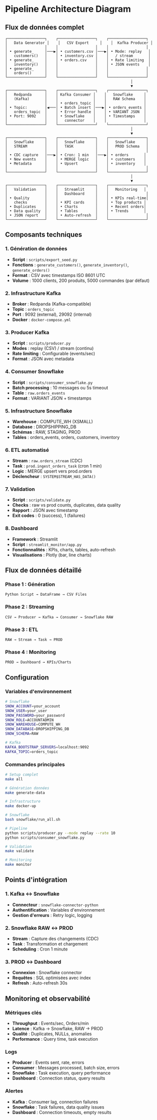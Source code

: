 # Pipeline Architecture Diagram

## Flux de données complet

```
┌─────────────────┐    ┌─────────────────┐    ┌─────────────────┐
│   Data Generator │    │   CSV Export     │    │  Kafka Producer │
│                 │    │                 │    │                 │
│ • generate_     │───▶│ • customers.csv │───▶│ • Mode: replay   │
│   customers()   │    │ • inventory.csv │    │   / stream       │
│ • generate_     │    │ • orders.csv    │    │ • Rate limiting  │
│   inventory()   │    │                 │    │ • JSON events    │
│ • generate_     │    │                 │    │                 │
│   orders()      │    │                 │    │                 │
└─────────────────┘    └─────────────────┘    └─────────────────┘
                                                         │
                                                         ▼
┌─────────────────┐    ┌─────────────────┐    ┌─────────────────┐
│   Redpanda      │    │ Kafka Consumer │    │   Snowflake     │
│   (Kafka)       │    │                │    │   RAW Schema    │
│                 │    │ • orders_topic │    │                 │
│ • Topic:        │◀───│ • Batch insert │───▶│ • orders_events │
│   orders_topic  │    │ • Error handle │    │ • VARIANT JSON  │
│ • Port: 9092    │    │ • Snowflake    │    │ • Timestamps    │
│                 │    │   connector    │    │                 │
└─────────────────┘    └─────────────────┘    └─────────────────┘
                                                         │
                                                         ▼
┌─────────────────┐    ┌─────────────────┐    ┌─────────────────┐
│   Snowflake     │    │   Snowflake     │    │   Snowflake     │
│   STREAM        │    │   TASK          │    │   PROD Schema   │
│                 │    │                 │    │                 │
│ • CDC capture   │───▶│ • Cron: 1 min   │───▶│ • orders       │
│ • New events    │    │ • MERGE logic   │    │ • customers    │
│ • Metadata      │    │ • Upsert        │    │ • inventory    │
│                 │    │                 │    │                 │
└─────────────────┘    └─────────────────┘    └─────────────────┘
                                                         │
                                                         ▼
┌─────────────────┐    ┌─────────────────┐    ┌─────────────────┐
│   Validation    │    │   Streamlit     │    │   Monitoring   │
│                 │    │   Dashboard     │    │                 │
│ • Quality       │    │                 │    │ • KPIs real-time│
│   checks        │    │ • KPI cards     │    │ • Top products │
│ • Duplicates    │    │ • Charts        │    │ • Recent orders│
│ • Data quality  │    │ • Tables        │    │ • Trends       │
│ • JSON report   │    │ • Auto-refresh  │    │                 │
└─────────────────┘    └─────────────────┘    └─────────────────┘
```

## Composants techniques

### 1. Génération de données
- **Script** : `scripts/export_seed.py`
- **Fonctions** : `generate_customers()`, `generate_inventory()`, `generate_orders()`
- **Format** : CSV avec timestamps ISO 8601 UTC
- **Volume** : 1000 clients, 200 produits, 5000 commandes (par défaut)

### 2. Infrastructure Kafka
- **Broker** : Redpanda (Kafka-compatible)
- **Topic** : `orders_topic`
- **Port** : 9092 (external), 29092 (internal)
- **Docker** : `docker-compose.yml`

### 3. Producer Kafka
- **Script** : `scripts/producer.py`
- **Modes** : replay (CSV) / stream (continu)
- **Rate limiting** : Configurable (events/sec)
- **Format** : JSON avec metadata

### 4. Consumer Snowflake
- **Script** : `scripts/consumer_snowflake.py`
- **Batch processing** : 10 messages ou 5s timeout
- **Table** : `raw.orders_events`
- **Format** : VARIANT JSON + timestamps

### 5. Infrastructure Snowflake
- **Warehouse** : COMPUTE_WH (XSMALL)
- **Database** : DROPSHIPPING_DB
- **Schémas** : RAW, STAGING, PROD
- **Tables** : orders_events, orders, customers, inventory

### 6. ETL automatisé
- **Stream** : `raw.orders_stream` (CDC)
- **Task** : `prod.ingest_orders_task` (cron 1 min)
- **Logic** : MERGE upsert vers prod.orders
- **Déclencheur** : `SYSTEM$STREAM_HAS_DATA()`

### 7. Validation
- **Script** : `scripts/validate.py`
- **Checks** : raw vs prod counts, duplicates, data quality
- **Rapport** : JSON avec timestamp
- **Exit codes** : 0 (success), 1 (failures)

### 8. Dashboard
- **Framework** : Streamlit
- **Script** : `streamlit_monitor/app.py`
- **Fonctionnalités** : KPIs, charts, tables, auto-refresh
- **Visualisations** : Plotly (bar, line charts)

## Flux de données détaillé

### Phase 1 : Génération
```
Python Script → DataFrame → CSV Files
```

### Phase 2 : Streaming
```
CSV → Producer → Kafka → Consumer → Snowflake RAW
```

### Phase 3 : ETL
```
RAW → Stream → Task → PROD
```

### Phase 4 : Monitoring
```
PROD → Dashboard → KPIs/Charts
```

## Configuration

### Variables d'environnement
```bash
# Snowflake
SNOW_ACCOUNT=your_account
SNOW_USER=your_user
SNOW_PASSWORD=your_password
SNOW_ROLE=ACCOUNTADMIN
SNOW_WAREHOUSE=COMPUTE_WH
SNOW_DATABASE=DROPSHIPPING_DB
SNOW_SCHEMA=RAW

# Kafka
KAFKA_BOOTSTRAP_SERVERS=localhost:9092
KAFKA_TOPIC=orders_topic
```

### Commandes principales
```bash
# Setup complet
make all

# Génération données
make generate-data

# Infrastructure
make docker-up

# Snowflake
bash snowflake/run_all.sh

# Pipeline
python scripts/producer.py --mode replay --rate 10
python scripts/consumer_snowflake.py

# Validation
make validate

# Monitoring
make monitor
```

## Points d'intégration

### 1. Kafka ↔ Snowflake
- **Connecteur** : `snowflake-connector-python`
- **Authentification** : Variables d'environnement
- **Gestion d'erreurs** : Retry logic, logging

### 2. Snowflake RAW ↔ PROD
- **Stream** : Capture des changements (CDC)
- **Task** : Transformation et chargement
- **Scheduling** : Cron 1 minute

### 3. PROD ↔ Dashboard
- **Connexion** : Snowflake connector
- **Requêtes** : SQL optimisées avec index
- **Refresh** : Auto-refresh 30s

## Monitoring et observabilité

### Métriques clés
- **Throughput** : Events/sec, Orders/min
- **Latence** : Kafka → Snowflake, RAW → PROD
- **Qualité** : Duplicates, NULLs, anomalies
- **Performance** : Query time, task execution

### Logs
- **Producer** : Events sent, rate, errors
- **Consumer** : Messages processed, batch size, errors
- **Snowflake** : Task execution, query performance
- **Dashboard** : Connection status, query results

### Alertes
- **Kafka** : Consumer lag, connection failures
- **Snowflake** : Task failures, data quality issues
- **Dashboard** : Connection timeouts, empty results
